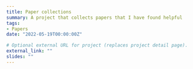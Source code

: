 ```yaml
---
title: Paper collections
summary: A project that collects papers that I have found helpful
tags:
- Papers
date: "2022-05-19T00:00:00Z"

# Optional external URL for project (replaces project detail page).
external_link: ""
slides: ""
---
```

